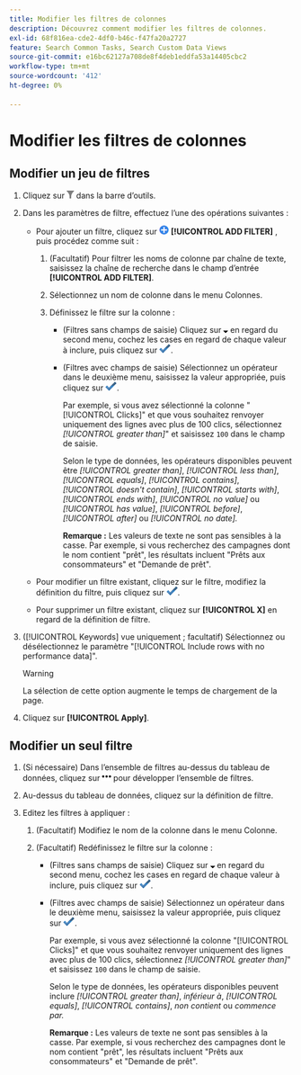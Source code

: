 ```yaml
---
title: Modifier les filtres de colonnes
description: Découvrez comment modifier les filtres de colonnes.
exl-id: 68f816ea-cde2-4df0-b46c-f47fa20a2727
feature: Search Common Tasks, Search Custom Data Views
source-git-commit: e16bc62127a708de8f4deb1eddfa53a14405cbc2
workflow-type: tm+mt
source-wordcount: '412'
ht-degree: 0%

---
```


# Modifier les filtres de colonnes

## Modifier un jeu de filtres

1. Cliquez sur ![Filter](/help/search-social-commerce/assets/filter.png "Filter") dans la barre d’outils.

1. Dans les paramètres de filtre, effectuez l’une des opérations suivantes :

   * Pour ajouter un filtre, cliquez sur ![Ajouter un filtre](/help/search-social-commerce/assets/add.png "Ajouter un filtre") **[!UICONTROL ADD FILTER]** , puis procédez comme suit :

      1. (Facultatif) Pour filtrer les noms de colonne par chaîne de texte, saisissez la chaîne de recherche dans le champ d’entrée **[!UICONTROL ADD FILTER]**.

      1. Sélectionnez un nom de colonne dans le menu Colonnes.

      1. Définissez le filtre sur la colonne :

         * (Filtres sans champs de saisie) Cliquez sur ![Flèche vers le bas](/help/search-social-commerce/assets/arrow-down-expand.png "Flèche vers le bas") en regard du second menu, cochez les cases en regard de chaque valeur à inclure, puis cliquez sur ![Mettre à jour le filtre](/help/search-social-commerce/assets/select.png "Mettre à jour le filtre").

         * (Filtres avec champs de saisie) Sélectionnez un opérateur dans le deuxième menu, saisissez la valeur appropriée, puis cliquez sur ![Mettre à jour le filtre](/help/search-social-commerce/assets/select.png "Mettre à jour le filtre").

           Par exemple, si vous avez sélectionné la colonne &quot;[!UICONTROL Clicks]&quot; et que vous souhaitez renvoyer uniquement des lignes avec plus de 100 clics, sélectionnez *[!UICONTROL greater than]*&quot; et saisissez `100` dans le champ de saisie.

           Selon le type de données, les opérateurs disponibles peuvent être *[!UICONTROL greater than]*, *[!UICONTROL less than]*, *[!UICONTROL equals]*, *[!UICONTROL contains]*, *[!UICONTROL doesn't contain]*, *[!UICONTROL starts with]*, *[!UICONTROL ends with]*, *[!UICONTROL no value]* ou *[!UICONTROL has value]*, *[!UICONTROL before]*, *[!UICONTROL after]* ou *[!UICONTROL no date].*

           **Remarque :** Les valeurs de texte ne sont pas sensibles à la casse. Par exemple, si vous recherchez des campagnes dont le nom contient &quot;prêt&quot;, les résultats incluent &quot;Prêts aux consommateurs&quot; et &quot;Demande de prêt&quot;.

   * Pour modifier un filtre existant, cliquez sur le filtre, modifiez la définition du filtre, puis cliquez sur ![Mettre à jour le filtre](/help/search-social-commerce/assets/select.png "Mettre à jour le filtre").

   * Pour supprimer un filtre existant, cliquez sur **[!UICONTROL X]** en regard de la définition de filtre.

1. ([!UICONTROL Keywords] vue uniquement ; facultatif) Sélectionnez ou désélectionnez le paramètre &quot;[!UICONTROL Include rows with no performance data]&quot;.

   >[!WARNING]
   >
   >La sélection de cette option augmente le temps de chargement de la page.

1. Cliquez sur **[!UICONTROL Apply]**.

## Modifier un seul filtre

1. (Si nécessaire) Dans l’ensemble de filtres au-dessus du tableau de données, cliquez sur ![Plus](/help/search-social-commerce/assets/more-filters.png "Plus") pour développer l’ensemble de filtres.

1. Au-dessus du tableau de données, cliquez sur la définition de filtre.

1. Editez les filtres à appliquer :

   1. (Facultatif) Modifiez le nom de la colonne dans le menu Colonne.

   1. (Facultatif) Redéfinissez le filtre sur la colonne :

      * (Filtres sans champs de saisie) Cliquez sur ![Flèche vers le bas](/help/search-social-commerce/assets/arrow-down-expand.png "Flèche vers le bas") en regard du second menu, cochez les cases en regard de chaque valeur à inclure, puis cliquez sur ![Mettre à jour le filtre](/help/search-social-commerce/assets/select.png "Mettre à jour le filtre").

      * (Filtres avec champs de saisie) Sélectionnez un opérateur dans le deuxième menu, saisissez la valeur appropriée, puis cliquez sur ![Mettre à jour le filtre](/help/search-social-commerce/assets/select.png "Mettre à jour le filtre").

        Par exemple, si vous avez sélectionné la colonne &quot;[!UICONTROL Clicks]&quot; et que vous souhaitez renvoyer uniquement des lignes avec plus de 100 clics, sélectionnez *[!UICONTROL greater than]*&quot; et saisissez `100` dans le champ de saisie.

        Selon le type de données, les opérateurs disponibles peuvent inclure *[!UICONTROL greater than]*, *inférieur à*, *[!UICONTROL equals]*, *[!UICONTROL contains]*, *non contient* ou *commence par.*

        **Remarque :** Les valeurs de texte ne sont pas sensibles à la casse. Par exemple, si vous recherchez des campagnes dont le nom contient &quot;prêt&quot;, les résultats incluent &quot;Prêts aux consommateurs&quot; et &quot;Demande de prêt&quot;.

